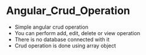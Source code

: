 # Angular_Crud_Operation
<ul>
  <li>Simple angular crud operation</li>
  <li>You can perform add, edit, delete or view operation</li>
  <li>There is no database connected with it</li>
  <li>Crud operation is done using array object</li>
  </ul>
